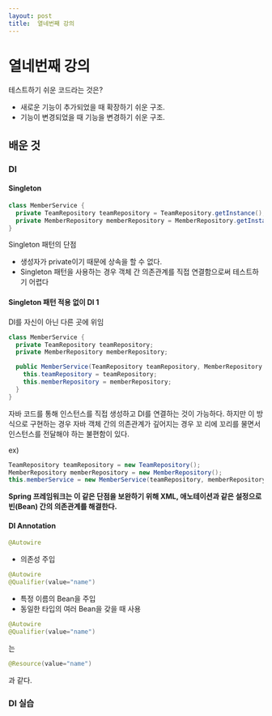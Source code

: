 ```yaml
---
layout: post
title:  열네번째 강의
---
```


열네번째 강의
=============

테스트하기 쉬운 코드라는 것은?

-	새로운 기능이 추가되었을 때 확장하기 쉬운 구조.
-	기능이 변경되었을 때 기능을 변경하기 쉬운 구조.

배운 것
-------

### DI

#### Singleton

```java
class MemberService {
  private TeamRepository teamRepository = TeamRepository.getInstance();
  private MemberRepository memberRepository = MemberRepository.getInstance();
}

```

Singleton 패턴의 단점

-	생성자가 private이기 때문에 상속을 할 수 없다.
-	Singleton 패턴을 사용하는 경우 객체 간 의존관계를 직접 연결함으로써 테스트하기 어렵다

#### Singleton 패턴 적용 없이 DI 1

DI를 자신이 아닌 다른 곳에 위임

```java
class MemberService {
  private TeamRepository teamRepository;
  private MemberRepository memberRepository;

  public MemberService(TeamRepository teamRepository, MemberRepository memberRepository) {
    this.teamRepository = teamRepository;
    this.memberRepository = memberRepository;
  }
}
```

자바 코드를 통해 인스턴스를 직접 생성하고 DI를 연결하는 것이 가능하다. 하지만 이 방식으로 구현하는 경우 자바 객체 간의 의존관계가 깊어지는 경우 꼬 리에 꼬리를 물면서 인스턴스를 전달해야 하는 불편함이 있다.

ex)

```java
TeamRepository teamRepository = new TeamRepository();
MemberRepository memberRepository = new MemberRepository();
this.memberService = new MemberService(teamRepository, memberRepository);
```

**Spring 프레임워크는 이 같은 단점을 보완하기 위해 XML, 애노테이션과 같은 설정으로 빈(Bean) 간의 의존관계를 해결한다.**

#### DI Annotation

```java
@Autowire
```

-	의존성 주입

```java
@Autowire
@Qualifier(value="name")
```

-	특정 이름의 Bean을 주입
-	동일한 타입의 여러 Bean을 갖을 때 사용

```java
@Autowire
@Qualifier(value="name")
```

는

```java
@Resource(value="name")
```

과 같다.

### DI 실습
